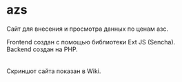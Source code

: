 # azs
Сайт для внесения и просмотра данных по ценам азс.

Frontend создан с помощью библиотеки Ext JS (Sencha).
<br>
Backend создан на PHP.
<br><br><br>
Скриншот сайта показан в Wiki.
